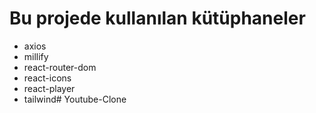 # Bu projede kullanılan kütüphaneler

- axios
- millify
- react-router-dom
- react-icons
- react-player
- tailwind# Youtube-Clone
